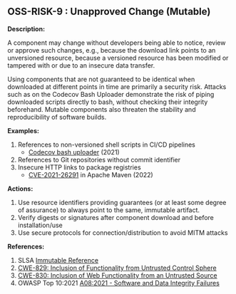 ## OSS-RISK-9 : Unapproved Change (Mutable)

**Description:**

A component may change without developers being able to notice, review or approve such changes, e.g., because the download link points to an unversioned resource, because a versioned resource has been modified or tampered with or due to an insecure data transfer.

Using components that are not guaranteed to be identical when downloaded at different points in time are primarily a security risk. Attacks such as on the Codecov Bash Uploader demonstrate the risk of piping downloaded scripts directly to bash, without checking their integrity beforehand. Mutable components also threaten the stability and reproducibility of software builds.

**Examples:**

1. References to non-versioned shell scripts in CI/CD pipelines
    -  [Codecov bash uploader](https://about.codecov.io/security-update/) (2021)
2. References to Git repositories without commit identifier
3. Insecure HTTP links to package registries
    - [CVE-2021-26291](https://nvd.nist.gov/vuln/detail/CVE-2021-26291) in Apache Maven (2022)

**Actions:**

1. Use resource identifiers providing guarantees (or at least some degree of assurance) to always point to the same, immutable artifact.
2. Verify digests or signatures after component download and before installation/use
3. Use secure protocols for connection/distribution to avoid MITM attacks

**References:**

1. SLSA [Immutable Reference](https://slsa.dev/spec/v0.1/requirements#immutable-reference)
2. [CWE-829: Inclusion of Functionality from Untrusted Control Sphere](https://cwe.mitre.org/data/definitions/829.html)
3. [CWE-830: Inclusion of Web Functionality from an Untrusted Source](https://cwe.mitre.org/data/definitions/830.html)
4. OWASP Top 10:2021 [A08:2021 - Software and Data Integrity Failures](https://owasp.org/Top10/A08_2021-Software_and_Data_Integrity_Failures/)